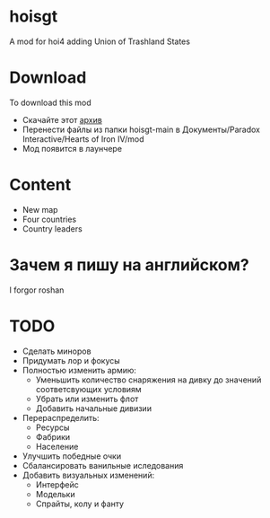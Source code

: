 # hoisgt
 A mod for hoi4 adding Union of Trashland States 



# Download
 To download this mod 
 - Скачайте этот [архив](https://github.com/mcmaximos/hoisgt/archive/refs/heads/main.zip)
 - Перенести файлы из папки hoisgt-main в Документы/Paradox Interactive/Hearts of Iron IV/mod
 - Мод появится в лаунчере

 # Content
  - New map
  - Four countries 
  - Country leaders
# Зачем я пишу на английском?
 I forgor roshan
# TODO
 - Сделать миноров 
 - Придумать лор и фокусы
 - Полностью изменить армию:
   - Уменьшить количество снаряжения на дивку до значений соответсвующих условиям
   - Убрать или изменить флот
   - Добавить начальные дивизии
 - Перераспределить:
   - Ресурсы
   - Фабрики
   - Население
 - Улучшить победные очки
 - Сбалансировать ванильные иследования
 - Добавить визуальных изменений:
   - Интерфейс
   - Модельки
   - Спрайты, колу и фанту
 


